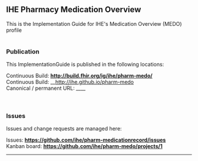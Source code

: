 IHE Pharmacy Medication Overview
---
This is the Implementation Guide for IHE's Medication Overview (MEDO) profile
<br> </br>
###
### Publication
This ImplementationGuide is published in the following locations:

Continuous Build: __http://build.fhir.org/ig/ihe/pharm-medo/__  
Continuous Build: __http://ihe.github.io/pharm-medo  
Canonical / permanent URL: ____  
<br> </br>

### Issues
Issues and change requests are managed here:  

Issues:  __https://github.com/ihe/pharm-medicationrecord/issues__  
Kanban board:  __https://github.com/ihe/pharm-medo/projects/1__  

---
 
